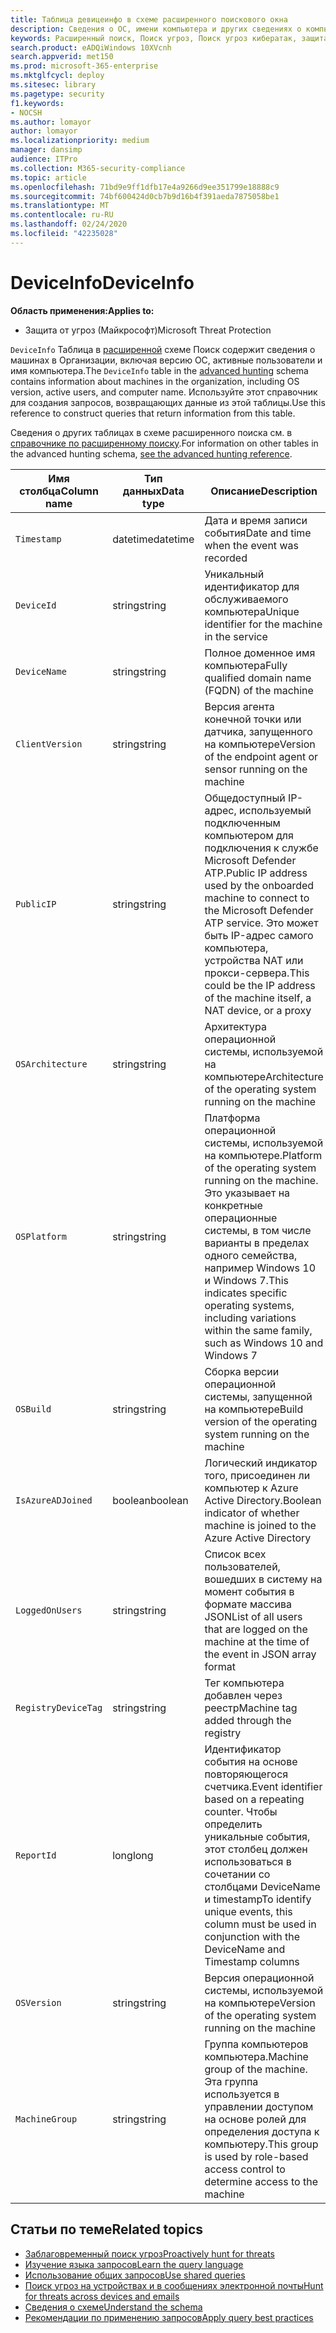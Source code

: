 ```yaml
---
title: Таблица девицеинфо в схеме расширенного поискового окна
description: Сведения о ОС, имени компьютера и других сведениях о компьютере в таблице Девицеинфо расширенной схемы подсистемы Поиск
keywords: Расширенный поиск, Поиск угроз, Поиск угроз кибератак, защита от угроз Майкрософт, Microsoft 365, MTP, m365, поиск, запрос, телеметрии, Справка по схеме, Кусто, таблица, столбец, тип данных, описание, мачинеинфо, Девицеинфо, устройство, компьютер, ОС, платформа, пользователи
search.product: eADQiWindows 10XVcnh
search.appverid: met150
ms.prod: microsoft-365-enterprise
ms.mktglfcycl: deploy
ms.sitesec: library
ms.pagetype: security
f1.keywords:
- NOCSH
ms.author: lomayor
author: lomayor
ms.localizationpriority: medium
manager: dansimp
audience: ITPro
ms.collection: M365-security-compliance
ms.topic: article
ms.openlocfilehash: 71bd9e9ff1dfb17e4a9266d9ee351799e18888c9
ms.sourcegitcommit: 74bf600424d0cb7b9d16b4f391aeda7875058be1
ms.translationtype: MT
ms.contentlocale: ru-RU
ms.lasthandoff: 02/24/2020
ms.locfileid: "42235028"
---
```

# <a name="deviceinfo"></a><span data-ttu-id="53986-104">DeviceInfo</span><span class="sxs-lookup"><span data-stu-id="53986-104">DeviceInfo</span></span>

<span data-ttu-id="53986-105">**Область применения:**</span><span class="sxs-lookup"><span data-stu-id="53986-105">**Applies to:**</span></span>
- <span data-ttu-id="53986-106">Защита от угроз (Майкрософт)</span><span class="sxs-lookup"><span data-stu-id="53986-106">Microsoft Threat Protection</span></span>



<span data-ttu-id="53986-107">`DeviceInfo` Таблица в [расширенной](advanced-hunting-overview.md) схеме Поиск содержит сведения о машинах в Организации, включая версию ОС, активные пользователи и имя компьютера.</span><span class="sxs-lookup"><span data-stu-id="53986-107">The `DeviceInfo` table in the [advanced hunting](advanced-hunting-overview.md) schema contains information about machines in the organization, including OS version, active users, and computer name.</span></span> <span data-ttu-id="53986-108">Используйте этот справочник для создания запросов, возвращающих данные из этой таблицы.</span><span class="sxs-lookup"><span data-stu-id="53986-108">Use this reference to construct queries that return information from this table.</span></span>

<span data-ttu-id="53986-109">Сведения о других таблицах в схеме расширенного поиска см. в [справочнике по расширенному поиску](advanced-hunting-schema-tables.md).</span><span class="sxs-lookup"><span data-stu-id="53986-109">For information on other tables in the advanced hunting schema, [see the advanced hunting reference](advanced-hunting-schema-tables.md).</span></span>

| <span data-ttu-id="53986-110">Имя столбца</span><span class="sxs-lookup"><span data-stu-id="53986-110">Column name</span></span> | <span data-ttu-id="53986-111">Тип данных</span><span class="sxs-lookup"><span data-stu-id="53986-111">Data type</span></span> | <span data-ttu-id="53986-112">Описание</span><span class="sxs-lookup"><span data-stu-id="53986-112">Description</span></span> |
|-------------|-----------|-------------|
| `Timestamp` | <span data-ttu-id="53986-113">datetime</span><span class="sxs-lookup"><span data-stu-id="53986-113">datetime</span></span> | <span data-ttu-id="53986-114">Дата и время записи события</span><span class="sxs-lookup"><span data-stu-id="53986-114">Date and time when the event was recorded</span></span> |
| `DeviceId` | <span data-ttu-id="53986-115">string</span><span class="sxs-lookup"><span data-stu-id="53986-115">string</span></span> | <span data-ttu-id="53986-116">Уникальный идентификатор для обслуживаемого компьютера</span><span class="sxs-lookup"><span data-stu-id="53986-116">Unique identifier for the machine in the service</span></span> |
| `DeviceName` | <span data-ttu-id="53986-117">string</span><span class="sxs-lookup"><span data-stu-id="53986-117">string</span></span> | <span data-ttu-id="53986-118">Полное доменное имя компьютера</span><span class="sxs-lookup"><span data-stu-id="53986-118">Fully qualified domain name (FQDN) of the machine</span></span> |
| `ClientVersion` | <span data-ttu-id="53986-119">string</span><span class="sxs-lookup"><span data-stu-id="53986-119">string</span></span> | <span data-ttu-id="53986-120">Версия агента конечной точки или датчика, запущенного на компьютере</span><span class="sxs-lookup"><span data-stu-id="53986-120">Version of the endpoint agent or sensor running on the machine</span></span> |
| `PublicIP` | <span data-ttu-id="53986-121">string</span><span class="sxs-lookup"><span data-stu-id="53986-121">string</span></span> | <span data-ttu-id="53986-122">Общедоступный IP-адрес, используемый подключенным компьютером для подключения к службе Microsoft Defender ATP.</span><span class="sxs-lookup"><span data-stu-id="53986-122">Public IP address used by the onboarded machine to connect to the Microsoft Defender ATP service.</span></span> <span data-ttu-id="53986-123">Это может быть IP-адрес самого компьютера, устройства NAT или прокси-сервера.</span><span class="sxs-lookup"><span data-stu-id="53986-123">This could be the IP address of the machine itself, a NAT device, or a proxy</span></span> |
| `OSArchitecture` | <span data-ttu-id="53986-124">string</span><span class="sxs-lookup"><span data-stu-id="53986-124">string</span></span> | <span data-ttu-id="53986-125">Архитектура операционной системы, используемой на компьютере</span><span class="sxs-lookup"><span data-stu-id="53986-125">Architecture of the operating system running on the machine</span></span> |
| `OSPlatform` | <span data-ttu-id="53986-126">string</span><span class="sxs-lookup"><span data-stu-id="53986-126">string</span></span> | <span data-ttu-id="53986-127">Платформа операционной системы, используемой на компьютере.</span><span class="sxs-lookup"><span data-stu-id="53986-127">Platform of the operating system running on the machine.</span></span> <span data-ttu-id="53986-128">Это указывает на конкретные операционные системы, в том числе варианты в пределах одного семейства, например Windows 10 и Windows 7.</span><span class="sxs-lookup"><span data-stu-id="53986-128">This indicates specific operating systems, including variations within the same family, such as Windows 10 and Windows 7</span></span> |
| `OSBuild` | <span data-ttu-id="53986-129">string</span><span class="sxs-lookup"><span data-stu-id="53986-129">string</span></span> | <span data-ttu-id="53986-130">Сборка версии операционной системы, запущенной на компьютере</span><span class="sxs-lookup"><span data-stu-id="53986-130">Build version of the operating system running on the machine</span></span> |
| `IsAzureADJoined` | <span data-ttu-id="53986-131">boolean</span><span class="sxs-lookup"><span data-stu-id="53986-131">boolean</span></span> | <span data-ttu-id="53986-132">Логический индикатор того, присоединен ли компьютер к Azure Active Directory.</span><span class="sxs-lookup"><span data-stu-id="53986-132">Boolean indicator of whether machine is joined to the Azure Active Directory</span></span> |
| `LoggedOnUsers` | <span data-ttu-id="53986-133">string</span><span class="sxs-lookup"><span data-stu-id="53986-133">string</span></span> | <span data-ttu-id="53986-134">Список всех пользователей, вошедших в систему на момент события в формате массива JSON</span><span class="sxs-lookup"><span data-stu-id="53986-134">List of all users that are logged on the machine at the time of the event in JSON array format</span></span> |
| `RegistryDeviceTag` | <span data-ttu-id="53986-135">string</span><span class="sxs-lookup"><span data-stu-id="53986-135">string</span></span> | <span data-ttu-id="53986-136">Тег компьютера добавлен через реестр</span><span class="sxs-lookup"><span data-stu-id="53986-136">Machine tag added through the registry</span></span> |
| `ReportId` | <span data-ttu-id="53986-137">long</span><span class="sxs-lookup"><span data-stu-id="53986-137">long</span></span> | <span data-ttu-id="53986-138">Идентификатор события на основе повторяющегося счетчика.</span><span class="sxs-lookup"><span data-stu-id="53986-138">Event identifier based on a repeating counter.</span></span> <span data-ttu-id="53986-139">Чтобы определить уникальные события, этот столбец должен использоваться в сочетании со столбцами DeviceName и timestamp</span><span class="sxs-lookup"><span data-stu-id="53986-139">To identify unique events, this column must be used in conjunction with the DeviceName and Timestamp columns</span></span> |
| `OSVersion` | <span data-ttu-id="53986-140">string</span><span class="sxs-lookup"><span data-stu-id="53986-140">string</span></span> | <span data-ttu-id="53986-141">Версия операционной системы, используемой на компьютере</span><span class="sxs-lookup"><span data-stu-id="53986-141">Version of the operating system running on the machine</span></span> |
| `MachineGroup` | <span data-ttu-id="53986-142">string</span><span class="sxs-lookup"><span data-stu-id="53986-142">string</span></span> | <span data-ttu-id="53986-143">Группа компьютеров компьютера.</span><span class="sxs-lookup"><span data-stu-id="53986-143">Machine group of the machine.</span></span> <span data-ttu-id="53986-144">Эта группа используется в управлении доступом на основе ролей для определения доступа к компьютеру.</span><span class="sxs-lookup"><span data-stu-id="53986-144">This group is used by role-based access control to determine access to the machine</span></span> |

## <a name="related-topics"></a><span data-ttu-id="53986-145">Статьи по теме</span><span class="sxs-lookup"><span data-stu-id="53986-145">Related topics</span></span>
- [<span data-ttu-id="53986-146">Заблаговременный поиск угроз</span><span class="sxs-lookup"><span data-stu-id="53986-146">Proactively hunt for threats</span></span>](advanced-hunting-overview.md)
- [<span data-ttu-id="53986-147">Изучение языка запросов</span><span class="sxs-lookup"><span data-stu-id="53986-147">Learn the query language</span></span>](advanced-hunting-query-language.md)
- [<span data-ttu-id="53986-148">Использование общих запросов</span><span class="sxs-lookup"><span data-stu-id="53986-148">Use shared queries</span></span>](advanced-hunting-shared-queries.md)
- [<span data-ttu-id="53986-149">Поиск угроз на устройствах и в сообщениях электронной почты</span><span class="sxs-lookup"><span data-stu-id="53986-149">Hunt for threats across devices and emails</span></span>](advanced-hunting-query-emails-devices.md)
- [<span data-ttu-id="53986-150">Сведения о схеме</span><span class="sxs-lookup"><span data-stu-id="53986-150">Understand the schema</span></span>](advanced-hunting-schema-tables.md)
- [<span data-ttu-id="53986-151">Рекомендации по применению запросов</span><span class="sxs-lookup"><span data-stu-id="53986-151">Apply query best practices</span></span>](advanced-hunting-best-practices.md)
